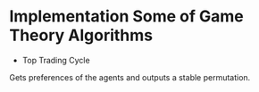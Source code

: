 # Implementation Some of Game Theory Algorithms

- Top Trading Cycle

Gets preferences of the agents and outputs a stable
permutation.
